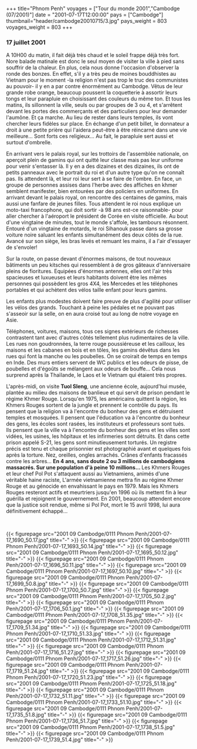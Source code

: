 +++
title="Phnom Penh"
voyages = ["Tour du monde 2001","Cambodge (07/2001)"]
date = "2001-07-17T12:00:00"
pays = ["Cambodge"]
thumbnail="header/cambodge20010715/3.jpg"
pays_weight = 803
voyages_weight = 803
+++
###  17 juillet 2001

A 10H00 du matin, il fait déjà très chaud et le soleil frappe déjà très fort. 
Nore balade matinale est donc le seul moyen de visiter la ville à pied sans 
souffrir de la chaleur. En plus, cela nous donne l'occasion d'observer la ronde 
des bonzes. En effet, s'il y a très peu de moines bouddhistes au Vietnam pour 
le moment -la religion n'est pas trop le truc des communistes au pouvoir- il 
y en a par contre énormément au Cambodge. Vêtus de leur grande robe orange, 
beaucoup poussent la coquetterie à assortir leurs tongs et leur parapluie en 
choisissant des couleurs du même ton. Et tous les matins, ils sillonnent la 
ville, seuls ou par groupes de 3 ou 4, et s'arrêtent devant les portes des commerçants 
et des particuliers pour leur demander l'aumône. Et ça marche. Au lieu de rester 
dans leurs temples, ils vont chercher leurs fidèles sur place. En échange d'un 
petit billet, le donnateur a droit à une petite prière qui l'aidera peut-être 
à être réincarné dans une vie meilleure... Sont forts ces religieux... Au fait, 
le parapluie sert aussi et surtout d'ombrelle.

En arrivant vers le palais royal, sur les trottoirs de l'assemblée nationale, 
on aperçoit plein de gamins qui ont quitté leur classe mais pas leur uniforme 
pour venir s'entasser là. Il y en a des dizaines et des dizaines, ils ont de 
petits panneaux avec le portrait du roi et d'un autre type qu'on ne connaît 
pas. Ils attendent là, et leur roi leur sert à se faire de l'ombre. En face, 
un groupe de personnes assises dans l'herbe avec des affiches en khmer semblent 
manifester, bien entourées par des policiers en uniformes. En arrivant devant 
le palais royal, on rencontre des centaines de gamins, mais aussi une fanfare 
de jeunes filles. Tous attendent le roi nous explique un moto-taxi francophone, 
qui doit sortir -à 98 ans est-ce raisonnable- pour aller chercher à l'aéroport 
le président de Corée en visite officielle. Au bout d'une vingtaine de minutes, 
tout le monde s'affole, les tambours résonnent. Entouré d'un vingtaine de motards, 
le roi Sihanouk passe dans sa grosse voiture noire saluant les enfants simultanément 
des deux côtés de la rue. Avancé sur son siège, les bras levés et remuant les 
mains, il a l'air d'essayer de s'envoler!

Sur la route, on passe devant d'énormes maisons, de tout nouveaux bâtiments 
un peu kitsches qui ressemblent à de gros gâteaux d'anniversaire pleins de fioritures. 
Equipées d'énormes antennes, elles ont l'air très spacieuses et luxueuses et 
leurs habitants doivent être les mêmes personnes qui possèdent les gros 4X4, 
les Mercedes et les téléphones portables et qui achètent des vélos taille enfant 
pour leurs gamins.

Les enfants plus modestes doivent faire preuve de plus d'agilité pour utiliser 
les vélos des grands. Touchant à peine les pédales et ne pouvant pas s'asseoir 
sur la selle, on en aura croisé tout au long de notre voyage en Asie. 

Téléphones, voitures, maisons, tous ces signes extérieurs de richesses contrastent 
tant avec d'autres côtés tellement plus rudimentaires de la ville. Les rues 
non goudronnées, la terre rouge poussiéreuse et les cailloux, les maisons et 
les cabanes en bois et en tôles, les gamins dévêtus dans les rues qui font la 
manche ou les poubelles. On se croirait de temps en temps en Inde. Des murs 
entiers servent de WC publics et les odeurs de pisse, de poubelles et d'égoûts 
se mélangent aux odeurs de bouffe... Cela nous surprend après la Thaïlande, 
le Laos et le Vietnam qui étaient très propres. 

L'après-midi, on visite <b>Tuol Sleng</b>, une ancienne école, aujourd'hui 
musée, plantée au milieu des maisons de banlieue et qui servit de prison pendant 
le régime Khmer Rouge. Lorsqu'en 1975, les américains quittent la région, les 
Khmers Rouges sortent de la jungle et prennent le contrôle du pays. Ils pensent 
que la religion va à l'encontre du bonheur des gens et détruisent temples et 
mosquées. Il pensent que l'éducation va à l'encontre du bonheur des gens, les 
écoles sont rasées, les instituteurs et professeurs sont tués. Ils pensent que 
la ville va à l'encontre du bonheur des gens et les villes sont vidées, les 
usines, les hôpitaux et les infirmeries sont détruits. Et dans cette prison 
appelé S-21, les gens sont minutieusement torturés. Un registre précis est tenu 
et chaque prisonnier est photographié avant et quelques fois après la torture. 
Nez, oreilles, ongles arrachés. Crânes d'enfants fracassés contre les arbres... 
<b>En 4 ans, sans doute 2 ou 3 millions de cambodgiens massacrés. Sur une population 
d'à peine 10 millions... </b>Les Khmers Rouges et leur chef Pol Pot s'attaquent 
aussi au Vietnamiens, animés d'une véritable haine raciste, L'armée vietnamienne 
mettra fin au régime Khmer Rouge et au génocide en envahissant le pays en 1979. 
Mais les Khmers Rouges resteront actifs et meurtriers jusqu'en 1996 où ils mettent 
fin à leur guérilla et rejoignent le gouvernement. En 2001, beaucoup attendent 
encore que la justice soit rendue, même si Pol Pot, mort le 15 avril 1998, lui 
aura définitivement échappé...

&nbsp;


<div id="TOTO">{{< figurepage src="2001 09 Cambodge/0111 Phnom Penh/2001-07-17_1690_50.17.jpg" title="-"  >}}
{{< figurepage src="2001 09 Cambodge/0111 Phnom Penh/2001-07-17_1693_50.14.jpg" title="-"  >}}
{{< figurepage src="2001 09 Cambodge/0111 Phnom Penh/2001-07-17_1695_50.12.jpg" title="-"  >}}
{{< figurepage src="2001 09 Cambodge/0111 Phnom Penh/2001-07-17_1696_50.11.jpg" title="-"  >}}
{{< figurepage src="2001 09 Cambodge/0111 Phnom Penh/2001-07-17_1697_50.10.jpg" title="-"  >}}
{{< figurepage src="2001 09 Cambodge/0111 Phnom Penh/2001-07-17_1699_50.8.jpg" title="-"  >}}
{{< figurepage src="2001 09 Cambodge/0111 Phnom Penh/2001-07-17_1700_50.7.jpg" title="-"  >}}
{{< figurepage src="2001 09 Cambodge/0111 Phnom Penh/2001-07-17_1705_50.2.jpg" title="-"  >}}
{{< figurepage src="2001 09 Cambodge/0111 Phnom Penh/2001-07-17_1706_50.1.jpg" title="-"  >}}
{{< figurepage src="2001 09 Cambodge/0111 Phnom Penh/2001-07-17_1708_51.35.jpg" title="-"  >}}
{{< figurepage src="2001 09 Cambodge/0111 Phnom Penh/2001-07-17_1709_51.34.jpg" title="-"  >}}
{{< figurepage src="2001 09 Cambodge/0111 Phnom Penh/2001-07-17_1710_51.33.jpg" title="-"  >}}
{{< figurepage src="2001 09 Cambodge/0111 Phnom Penh/2001-07-17_1712_51.31.jpg" title="-"  >}}
{{< figurepage src="2001 09 Cambodge/0111 Phnom Penh/2001-07-17_1716_51.27.jpg" title="-"  >}}
{{< figurepage src="2001 09 Cambodge/0111 Phnom Penh/2001-07-17_1717_51.26.jpg" title="-"  >}}
{{< figurepage src="2001 09 Cambodge/0111 Phnom Penh/2001-07-17_1719_51.24.jpg" title="-"  >}}
{{< figurepage src="2001 09 Cambodge/0111 Phnom Penh/2001-07-17_1720_51.23.jpg" title="-"  >}}
{{< figurepage src="2001 09 Cambodge/0111 Phnom Penh/2001-07-17_1725_51.18.jpg" title="-"  >}}
{{< figurepage src="2001 09 Cambodge/0111 Phnom Penh/2001-07-17_1732_51.11.jpg" title="-"  >}}
{{< figurepage src="2001 09 Cambodge/0111 Phnom Penh/2001-07-17_1733_51.10.jpg" title="-"  >}}
{{< figurepage src="2001 09 Cambodge/0111 Phnom Penh/2001-07-17_1735_51.8.jpg" title="-"  >}}
{{< figurepage src="2001 09 Cambodge/0111 Phnom Penh/2001-07-17_1736_51.7.jpg" title="-"  >}}
{{< figurepage src="2001 09 Cambodge/0111 Phnom Penh/2001-07-17_1738_51.5.jpg" title="-"  >}}
{{< figurepage src="2001 09 Cambodge/0111 Phnom Penh/2001-07-17_1739_51.4.jpg" title="-"  >}}
</DIV>

